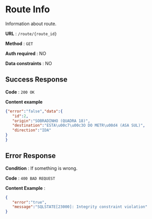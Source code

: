# Route Info

Information about route.

**URL** : `/route/{route_id}`

**Method** : `GET`

**Auth required** : NO

**Data constraints** : NO

## Success Response

**Code** : `200 OK`

**Content example**

```json
{"error":"false","data":{  
   "id":2,
   "origin":"SOBRADINHO (QUADRA 18)",
   "destination":"ESTA\u00c7\u00c3O DO METR\u00d4 (ASA SUL)",
   "direction":"IDA"
}
}
```

## Error Response

**Condition** : If something is wrong.

**Code** : `400 BAD REQUEST`

**Content Example** :

```json
{  
   "error":"true",
   "message":"SQLSTATE[23000]: Integrity constraint violation"
}
```